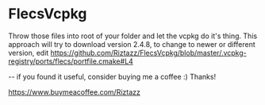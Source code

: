 # FlecsVcpkg
Throw those files into root of your folder and let the vcpkg do it's thing. This approach will try to download version 2.4.8, to change to newer or different version, edit
https://github.com/Riztazz/FlecsVcpkg/blob/master/.vcpkg-registry/ports/flecs/portfile.cmake#L4 


-- if you found it useful, consider buying me a coffee :) Thanks!

https://www.buymeacoffee.com/Riztazz
